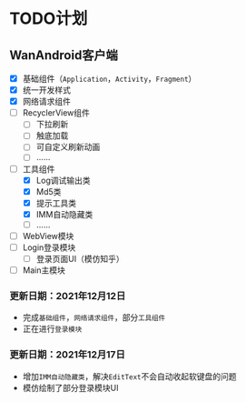 # TODO计划

## WanAndroid客户端

- [x] 基础组件（`Application`，`Activity`，`Fragment`）
- [x] 统一开发样式
- [x] 网络请求组件
- [ ] RecyclerView组件
  - [ ] 下拉刷新
  - [ ] 触底加载
  - [ ] 可自定义刷新动画
  - [ ] ……
- [ ] 工具组件
  - [x] Log调试输出类
  - [x] Md5类
  - [x] 提示工具类
  - [x] IMM自动隐藏类
  - [ ] ……
- [ ] WebView模块
- [ ] Login登录模块
  - [ ] 登录页面UI（模仿知乎）

- [ ] Main主模块

### 更新日期：2021年12月12日

-   完成`基础组件`，`网络请求组件`，部分`工具组件`
-   正在进行`登录模块`



### 更新日期：2021年12月17日

- 增加`IMM自动隐藏类`，解决`EditText`不会自动收起软键盘的问题
- 模仿绘制了部分登录模块UI
